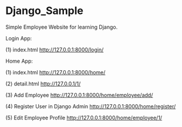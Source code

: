 # Django_Sample
Simple Employee Website for learning Django.

Login App:

(1) index.html
http://127.0.0.1:8000/login/

Home App:

(1) index.html
http://127.0.0.1:8000/home/

(2) detail.html
http://127.0.0.1/1/

(3) Add Employee
http://127.0.0.1:8000/home/employee/add/

(4) Register User in Django Admin
http://127.0.0.1:8000/home/register/

(5) Edit Employee Profile
http://127.0.0.1:8000/home/employee/1/
